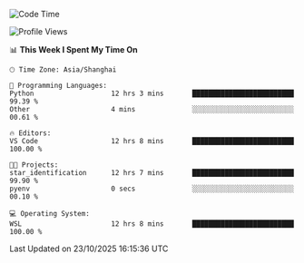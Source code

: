 <!--START_SECTION:waka-->
![Code Time](http://img.shields.io/badge/Code%20Time-3%2C146%20hrs%2043%20mins-blue)

![Profile Views](http://img.shields.io/badge/Profile%20Views-1-blue)

📊 **This Week I Spent My Time On** 

```text
🕑︎ Time Zone: Asia/Shanghai

💬 Programming Languages: 
Python                   12 hrs 3 mins       █████████████████████████   99.39 % 
Other                    4 mins              ░░░░░░░░░░░░░░░░░░░░░░░░░   00.61 % 

🔥 Editors: 
VS Code                  12 hrs 8 mins       █████████████████████████   100.00 % 

🐱‍💻 Projects: 
star_identification      12 hrs 7 mins       █████████████████████████   99.90 % 
pyenv                    0 secs              ░░░░░░░░░░░░░░░░░░░░░░░░░   00.10 % 

💻 Operating System: 
WSL                      12 hrs 8 mins       █████████████████████████   100.00 % 
```


 Last Updated on 23/10/2025 16:15:36 UTC
<!--END_SECTION:waka-->